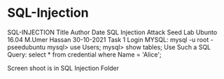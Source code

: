 # SQL-Injection
SQL-INJECTION
Title	Author	Date
SQL Injection Attack Seed Lab Ubunto 16.04	M.Umer Hassan	30-10-2021
Task 1
Login MYSQL:
mysql -u root -pseedubuntu
mysql> use Users;
mysql> show tables;
Use Such a SQL Query:
select * from credential where Name = 'Alice';

Screen shoot is in SQL Injection Folder
